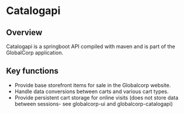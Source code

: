 # Catalogapi

## Overview

Catalogapi is a springboot API compiled with maven and is part of the GlobalCorp application.

## Key functions

- Provide base storefront items for sale in the Globalcorp website.
- Handle data conversions between carts and various cart types.
- Provide persistent cart storage for online visits (does not store data between sessions- see globalcorp-ui and globalcorp-catalogapi)
